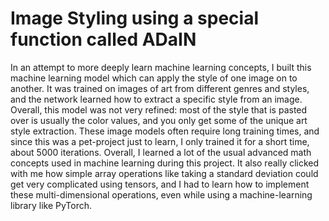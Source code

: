 # Image Styling using a special function called ADaIN

In an attempt to more deeply learn machine learning concepts, I built this machine learning model which can apply the style of one image on to another. It was trained on images of
art from different genres and styles, and the network learned how to extract a specific style from an image. Overall, this model was not very refined: most of the style that is pasted over
is usually the color values, and you only get some of the unique art style extraction. These image models often require long training times, and since this was a pet-project just to learn, 
I only trained it for a short time, about 5000 iterations. Overall, I learned a lot of the usual advanced math concepts used in machine learning during this project. It also really 
clicked with me how simple array operations like taking a standard deviation could get very complicated using tensors, and I had to learn how to implement these multi-dimensional operations,
even while using a machine-learning library like PyTorch. 
